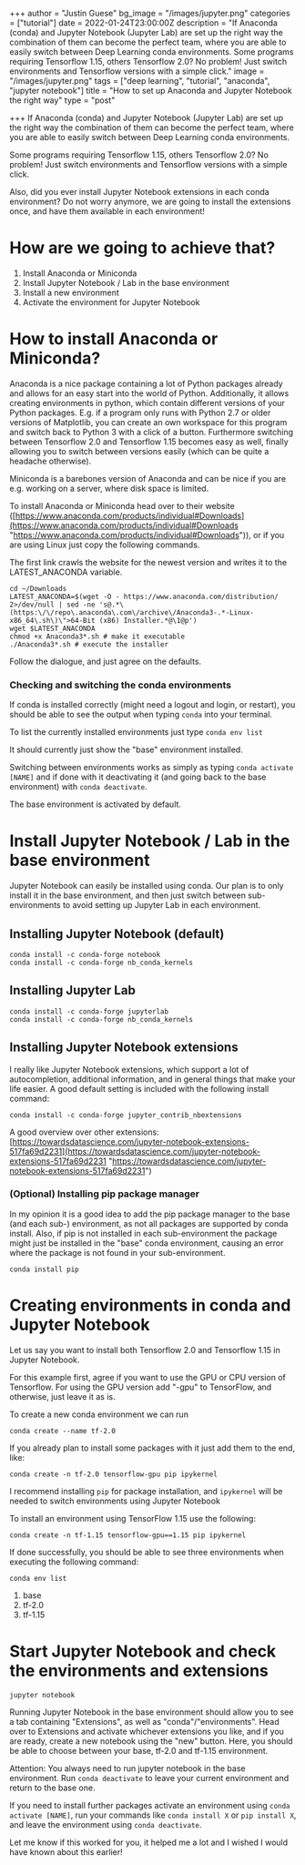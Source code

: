 +++
author = "Justin Guese"
bg_image = "/images/jupyter.png"
categories = ["tutorial"]
date = 2022-01-24T23:00:00Z
description = "If Anaconda (conda) and Jupyter Notebook (Jupyter Lab) are set up the right way the combination of them can become the perfect team, where you are able to easily switch between Deep Learning conda environments.  Some programs requiring Tensorflow 1.15, others Tensorflow 2.0? No problem! Just switch environments and Tensorflow versions with a simple click."
image = "/images/jupyter.png"
tags = ["deep learning", "tutorial", "anaconda", "jupyter notebook"]
title = "How to set up Anaconda and Jupyter Notebook the right way"
type = "post"

+++
If Anaconda (conda) and Jupyter Notebook (Jupyter Lab) are set up the right way the combination of them can become the perfect team, where you are able to easily switch between Deep Learning conda environments.

Some programs requiring Tensorflow 1.15, others Tensorflow 2.0? No problem! Just switch environments and Tensorflow versions with a simple click.

Also, did you ever install Jupyter Notebook extensions in each conda environment? Do not worry anymore, we are going to install the extensions once, and have them available in each environment!

# How are we going to achieve that?

1. Install Anaconda or Miniconda
2. Install Jupyter Notebook / Lab in the base environment
3. Install a new environment
4. Activate the environment for Jupyter Notebook

# How to install Anaconda or Miniconda?

Anaconda is a nice package containing a lot of Python packages already and allows for an easy start into the world of Python. Additionally, it allows creating environments in python, which contain different versions of your Python packages. E.g. if a program only runs with Python 2.7 or older versions of Matplotlib, you can create an own workspace for this program and switch back to Python 3 with a click of a button. Furthermore switching between Tensorflow 2.0 and Tensorflow 1.15 becomes easy as well, finally allowing you to switch between versions easily (which can be quite a headache otherwise).

Miniconda is a barebones version of Anaconda and can be nice if you are e.g. working on a server, where disk space is limited.

To install Anaconda or Miniconda head over to their website ([https://www.anaconda.com/products/individual#Downloads](https://www.anaconda.com/products/individual#Downloads "https://www.anaconda.com/products/individual#Downloads")), or if you are using Linux just copy the following commands.

The first link crawls the website for the newest version and writes it to the LATEST_ANACONDA variable.

    cd ~/Downloads
    LATEST_ANACONDA=$(wget -O - https://www.anaconda.com/distribution/ 2>/dev/null | sed -ne 's@.*\(https:\/\/repo\.anaconda\.com\/archive\/Anaconda3-.*-Linux-x86_64\.sh\)\">64-Bit (x86) Installer.*@\1@p')
    wget $LATEST_ANACONDA
    chmod +x Anaconda3*.sh # make it executable
    ./Anaconda3*.sh # execute the installer

Follow the dialogue, and just agree on the defaults.

### Checking and switching the conda environments

If conda is installed correctly (might need a logout and login, or restart), you should be able to see the output when typing `conda` into your terminal.

To list the currently installed environments just type `conda env list`

It should currently just show the "base" environment installed.

Switching between environments works as simply as typing `conda activate [NAME]` and if done with it deactivating it (and going back to the base environment) with `conda deactivate`.

The base environment is activated by default.

# Install Jupyter Notebook / Lab in the base environment

Jupyter Notebook can easily be installed using conda. Our plan is to only install it in the base environment, and then just switch between sub-environments to avoid setting up Jupyter Lab in each environment. 

## Installing Jupyter Notebook (default)

    conda install -c conda-forge notebook
    conda install -c conda-forge nb_conda_kernels

## Installing Jupyter Lab

    conda install -c conda-forge jupyterlab
    conda install -c conda-forge nb_conda_kernels

## Installing Jupyter Notebook extensions

I really like Jupyter Notebook extensions, which support a lot of autocompletion, additional information, and in general things that make your life easier. A good default setting is included with the following install command:

    conda install -c conda-forge jupyter_contrib_nbextensions

A good overview over other extensions: [https://towardsdatascience.com/jupyter-notebook-extensions-517fa69d2231](https://towardsdatascience.com/jupyter-notebook-extensions-517fa69d2231 "https://towardsdatascience.com/jupyter-notebook-extensions-517fa69d2231")

### (Optional) Installing pip package manager

In my opinion it is a good idea to add the pip package manager to the base (and each sub-) environment, as not all packages are supported by conda install. Also, if pip is not installed in each sub-environment the package might just be installed in the "base" conda environment, causing an error where the package is not found in your sub-environment. 

    conda install pip

# Creating environments in conda and Jupyter Notebook

Let us say you want to install both Tensorflow 2.0 and Tensorflow 1.15 in Jupyter Notebook. 

For this example first, agree if you want to use the GPU or CPU version of Tensorflow. For using the GPU version add "-gpu" to TensorFlow, and otherwise, just leave it as is.

To create a new conda environment we can run 

`conda create --name tf-2.0`

If you already plan to install some packages with it just add them to the end, like:

    conda create -n tf-2.0 tensorflow-gpu pip ipykernel

I recommend installing `pip` for package installation, and `ipykernel` will be needed to switch environments using Jupyter Notebook

To install an environment using TensorFlow 1.15 use the following:

    conda create -n tf-1.15 tensorflow-gpu==1.15 pip ipykernel

If done successfully, you should be able to see three environments when executing the following command:

    conda env list

1. base
2. tf-2.0
3. tf-1.15

# Start Jupyter Notebook and check the environments and extensions

    jupyter notebook

Running Jupyter Notebook in the base environment should allow you to see a tab containing "Extensions", as well as "conda"/"environments". Head over to Extensions and activate whichever extensions you like, and if you are ready, create a new notebook using the "new" button. Here, you should be able to choose between your base, tf-2.0 and tf-1.15 environment. 

Attention: You always need to run jupyter notebook in the base environment. Run `conda deactivate` to leave your current environment and return to the base one. 

If you need to install further packages activate an environment using `conda activate [NAME]`, run your commands like `conda install X` or `pip install X`, and leave the environment using `conda deactivate`. 

Let me know if this worked for you, it helped me a lot and I wished I would have known about this earlier!